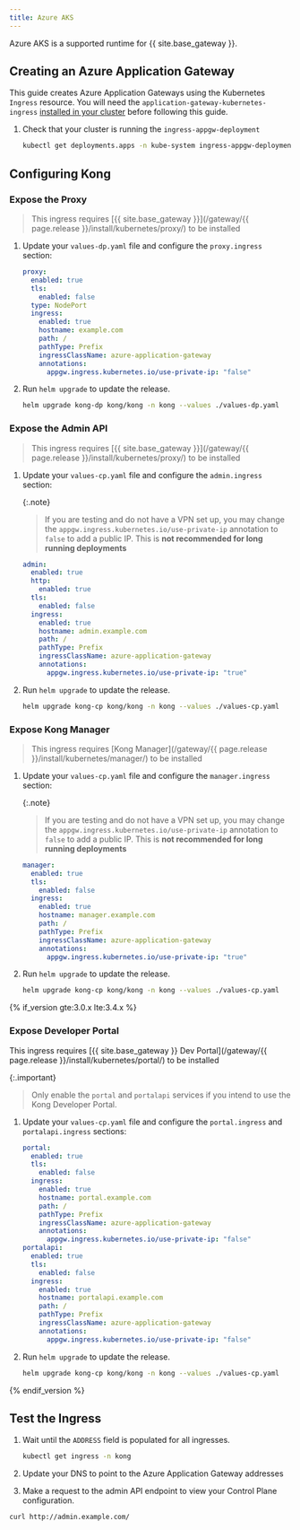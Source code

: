 ```yaml
---
title: Azure AKS
---
```


Azure AKS is a supported runtime for {{ site.base_gateway }}.

## Creating an Azure Application Gateway

This guide creates Azure Application Gateways using the Kubernetes `Ingress` resource. You will need the `application-gateway-kubernetes-ingress` [installed in your cluster](https://azure.github.io/application-gateway-kubernetes-ingress/setup/install-new/) before following this guide.

1. Check that your cluster is running the `ingress-appgw-deployment`

    ```bash
    kubectl get deployments.apps -n kube-system ingress-appgw-deployment
    ```

## Configuring Kong

### Expose the Proxy

> This ingress requires [{{ site.base_gateway }}](/gateway/{{ page.release }}/install/kubernetes/proxy/) to be installed

1. Update your `values-dp.yaml` file and configure the `proxy.ingress` section:

    ```yaml
    proxy:
      enabled: true
      tls:
        enabled: false
      type: NodePort
      ingress:
        enabled: true
        hostname: example.com
        path: /
        pathType: Prefix
        ingressClassName: azure-application-gateway
        annotations:
          appgw.ingress.kubernetes.io/use-private-ip: "false"
    ```

1. Run `helm upgrade` to update the release.

    ```bash
    helm upgrade kong-dp kong/kong -n kong --values ./values-dp.yaml
    ```

### Expose the Admin API

> This ingress requires [{{ site.base_gateway }}](/gateway/{{ page.release }}/install/kubernetes/proxy/) to be installed

1. Update your `values-cp.yaml` file and configure the `admin.ingress` section:

    {:.note}
    > If you are testing and do not have a VPN set up, you may change the
    > `appgw.ingress.kubernetes.io/use-private-ip` annotation to `false` to add a public IP.
    > This is **not recommended for long running deployments**

    ```yaml
    admin:
      enabled: true
      http:
        enabled: true
      tls:
        enabled: false
      ingress:
        enabled: true
        hostname: admin.example.com
        path: /
        pathType: Prefix
        ingressClassName: azure-application-gateway
        annotations:
          appgw.ingress.kubernetes.io/use-private-ip: "true"
    ```

1. Run `helm upgrade` to update the release.

    ```bash
    helm upgrade kong-cp kong/kong -n kong --values ./values-cp.yaml
    ```

### Expose Kong Manager

> This ingress requires [Kong Manager](/gateway/{{ page.release }}/install/kubernetes/manager/) to be installed

1. Update your `values-cp.yaml` file and configure the `manager.ingress` section:

    {:.note}
    > If you are testing and do not have a VPN set up, you may change the
    > `appgw.ingress.kubernetes.io/use-private-ip` annotation to `false` to add a public IP.
    > This is **not recommended for long running deployments**

    ```yaml
    manager:
      enabled: true
      tls:
        enabled: false
      ingress:
        enabled: true
        hostname: manager.example.com
        path: /
        pathType: Prefix
        ingressClassName: azure-application-gateway
        annotations:
          appgw.ingress.kubernetes.io/use-private-ip: "true"
    ```

1. Run `helm upgrade` to update the release.

    ```bash
    helm upgrade kong-cp kong/kong -n kong --values ./values-cp.yaml
    ```


{% if_version gte:3.0.x lte:3.4.x %}
### Expose Developer Portal

This ingress requires [{{ site.base_gateway }} Dev Portal](/gateway/{{ page.release }}/install/kubernetes/portal/) to be installed

{:.important}
> Only enable the `portal` and `portalapi` services if you intend to use the Kong Developer Portal.

1. Update your `values-cp.yaml` file and configure the `portal.ingress` and `portalapi.ingress` sections:

    ```yaml
    portal:
      enabled: true
      tls:
        enabled: false
      ingress:
        enabled: true
        hostname: portal.example.com
        path: /
        pathType: Prefix
        ingressClassName: azure-application-gateway
        annotations:
          appgw.ingress.kubernetes.io/use-private-ip: "false"
    portalapi:
      enabled: true
      tls:
        enabled: false
      ingress:
        enabled: true
        hostname: portalapi.example.com
        path: /
        pathType: Prefix
        ingressClassName: azure-application-gateway
        annotations:
          appgw.ingress.kubernetes.io/use-private-ip: "false"
    ```

1. Run `helm upgrade` to update the release.

    ```bash
    helm upgrade kong-cp kong/kong -n kong --values ./values-cp.yaml
    ```

{% endif_version %}

## Test the Ingress

1. Wait until the `ADDRESS` field is populated for all ingresses.

    ```bash
    kubectl get ingress -n kong
    ```

1. Update your DNS to point to the Azure Application Gateway addresses

1. Make a request to the admin API endpoint to view your Control Plane configuration.

  ```
  curl http://admin.example.com/
  ```